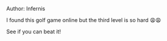 Author: Infernis

I found this golf game online but the third level is so hard 😩😩

See if you can beat it!
